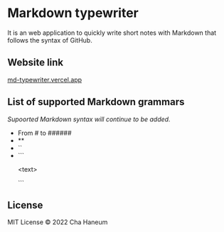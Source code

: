 # Markdown typewriter

It is an web application to quickly write short notes with Markdown that follows the syntax of GitHub.

## Website link

[md-typewriter.vercel.app](https://md-typewriter.vercel.app)

## List of supported Markdown grammars

_Supoorted Markdown syntax will continue to be added._

- From # to ######
- \*\*
- ``
- <span>```</span>
  <p>&lt;text&gt;</p>
  <span>```</span>

## License

MIT License &copy; 2022 Cha Haneum
